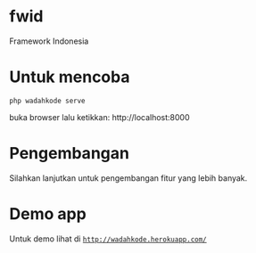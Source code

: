 # fwid
Framework Indonesia

# Untuk mencoba
    php wadahkode serve
    
buka browser lalu ketikkan: http://localhost:8000
    
# Pengembangan
Silahkan lanjutkan untuk pengembangan fitur yang lebih banyak.

# Demo app

Untuk demo lihat di <code>http://wadahkode.herokuapp.com/</code>